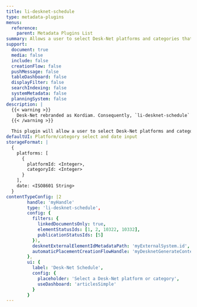 ```yaml
---
title: li-desknet-schedule
type: metadata-plugins
menus:
  reference:
    parent: Metadata Plugins List
summary: Allows a user to select Desk-Net platforms and categories that they would like to view in the Desk-Net Schedule side panel.
support:
  document: true
  media: false
  include: false
  creationFlow: false
  pushMessage: false
  tableDashboard: false
  displayFilter: false
  searchIndexing: false
  systemMetadata: false
  planningSystem: false
description: |
  {{< warning >}}
    Desk-Net rebranded as Kordiam. Consequently, `li-desknet-schedule` has been deprecated as of {{< release "release-2024-11" >}} and will be removed in {{< release "release-2025-05" >}}. Please use [`li-kordiam-schedule`]({{< ref "/reference/document/metadata/plugins/li-kordiam-schedule" >}}) instead. For more details, refer to our [Desk-Net to Kordiam migration guide]({{< ref "/guides/integrations/desknet-kordiam" >}}).
  {{< /warning >}}

  This plugin will allow a user to select Desk-Net platforms and categories that they would like to view in the Desk-Net Schedule side panel. Once selected the Desk-Net button in the editor becomes active and the side panel can be opened. It is possible to lock the schedule to a specific date, as well as filter the Desk-Net stories that are displayed. Further details can be found in the [Desk-Net Schedule Guide]({{< ref "/guides/integrations/desknet-schedule" >}}).
defaultUI: Platform/category select and date input
storageFormat: |
  {
    platforms: [
      {
        platformId: <Integer>,
        categoryId: <Integer>
      }
    ],
    date: <ISO8601 String>
  }
contentTypeConfig: |2
        handle: 'myHandle'
        type: 'li-desknet-schedule',
        config: {
          filters: {
            linkedDocumentsOnly: true,
            elementStatusIds: [1, 2, 10322, 10332],
            publicationStatusIds: [5]
          }),
          desknetExternalElementIdMetadataPath: 'myExternalSystem.id',
          automaticPlacementCreationFlowHandle: 'myDesknetGenerateContentFlow'
        },
        ui: {
          label: 'Desk-Net Schedule',
          config: {
            placeholder: 'Select a Desk-Net platform or category',
            useDashboard: 'articlesSimple'
          }
        }
---
```

